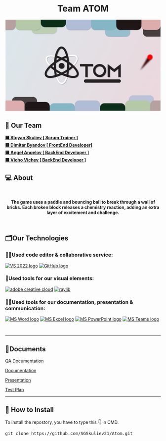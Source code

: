 <h1 align="center">Team ATOM</h1>

<p align="center">
    <img src ="Atom/Atom/img/banner.png"/>
</p>

## 🧒 Our Team

<b>
<a href = “https://github.com/SGSkuliev21”> 🟦 Stoyan Skuliev [ Scrum Trainer ] </a><br>
<a href=“https://github.com/DKByandov21”> 🟥 Dimitar Byandov [ FrontEnd Developer] </a><br>
<a href=“https://github.com/AHAngelov”> 🟨 Angel Angelov [ BackEnd Developer ] </a><br>
<a href=“https://github.com/VDVichev21”> 🟩 Vicho Vichev [ BackEnd Developer ] </a><br>
</b>

## 💻 About

<br>
<b><p align="center">The game uses a paddle and bouncing ball to break through a wall of bricks. Each broken block releases a chemistry reaction, adding an extra layer of excitement and challenge.</p></b>
<br>

## 🗂️Our Technologies

### 👨‍💻Used code editor & collaborative service:

<p align="left">
    <a href="https://visualstudio.microsoft.com/vs/"><img src="https://sparkcdnwus2.azureedge.net/sparkimageassets/XP8CDJNZKFM06W-0c5249f8-b473-4f41-aea6-45b4bfb64a9a" alt="VS 2022 logo" width=48px /></a>
    <a href="https://github.com/"><img src="https://img.icons8.com/nolan/344/github.png" alt="GitHub logo" width=52px /></a>
</p>

### 🔨Used tools for our visual elements:

<p align="left">
    <a href="https://www.adobe.com/creativecloud.html"><img src="https://www.adobe.com/content/dam/shared/images/product-icons/svg/creative-cloud.svg" alt="adobe creative cloud" width=48px /></a>
    <a href="https://www.raylib.com/"><img src="https://upload.wikimedia.org/wikipedia/commons/f/f4/Raylib_logo.png" alt="raylib" width=48px /></a>
</p>

### 🔨📄Used tools for our documentation, presentation & communication:

<p align="left">
    <a href="https://www.microsoft.com/en-ww/microsoft-365/word"><img src="https://img.icons8.com/color/344/ms-word.png" alt="MS Word logo" width=48px /></a>
    <a href="https://www.microsoft.com/en-ww/microsoft-365/excel"><img src="https://img.icons8.com/color/344/ms-excel.png" alt="MS Excel logo" width=48px /></a>
    <a href="https://www.microsoft.com/en-ww/microsoft-365/powerpoint"><img src="https://img.icons8.com/color/344/ms-powerpoint.png" alt="MS PowerPoint logo" width=48px /></a>
    <a href="https://www.microsoft.com/en/microsoft-teams/group-chat-software"><img src="https://img.icons8.com/color/344/microsoft-teams.png" alt = "MS Teams logo" width=46px /></a>
</p>

<br>
<hr>

## 📄Documents

<a href="https://github.com/SGSkuliev21/Atom/blob/main/docs/QA_documentation.xlsx">QA Documentation </a>

<a href="https://github.com/SGSkuliev21/Atom/blob/main/docs/Documentation.docx">Documentation </a>

<a href="https://github.com/SGSkuliev21/Atom/blob/main/docs/Presentation.pptx">Presentation </a>

<a href="https://github.com/SGSkuliev21/Atom/blob/main/docs/Test_Plan.docx">Test Plan </a>

<hr>

## 📩 How to Install

<p>To install the repostory, you have to type this 👇 in CMD.
<pre>git clone https://github.com/SGSkuliev21/Atom.git</pre>
